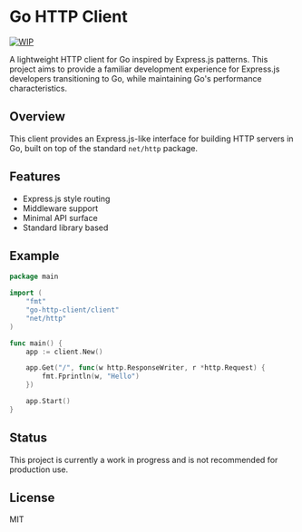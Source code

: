 # Go HTTP Client

[![WIP](https://img.shields.io/badge/status-WIP-yellow.svg)](https://github.com/yourusername/go-http-client)

A lightweight HTTP client for Go inspired by Express.js patterns. This project aims to provide a familiar development experience for Express.js developers transitioning to Go, while maintaining Go's performance characteristics.

## Overview

This client provides an Express.js-like interface for building HTTP servers in Go, built on top of the standard `net/http` package.

## Features

- Express.js style routing
- Middleware support
- Minimal API surface
- Standard library based

## Example

```go
package main

import (
    "fmt"
    "go-http-client/client"
    "net/http"
)

func main() {
    app := client.New()

    app.Get("/", func(w http.ResponseWriter, r *http.Request) {
        fmt.Fprintln(w, "Hello")
    })

    app.Start()
}
```

## Status

This project is currently a work in progress and is not recommended for production use.

## License

MIT 